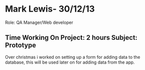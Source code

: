 Mark Lewis- 30/12/13 
===============
Role: QA Manager/Web developer

Time Working On Project: 2 hours
Subject: Prototype
---------------
Over christmas i worked on setting up a form for adding data to the database, this will be used later on for adding data from the app.
